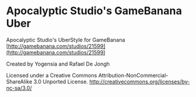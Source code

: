 # Apocalyptic Studio's GameBanana Uber

Apocalyptic Studio's UberStyle for GameBanana
[http://gamebanana.com/studios/21599](http://gamebanana.com/studios/21599)

Created by Yogensia and Rafael De Jongh

Licensed under a Creative Commons Attribution-NonCommercial-ShareAlike 3.0 Unported License.
http://creativecommons.org/licenses/by-nc-sa/3.0/

